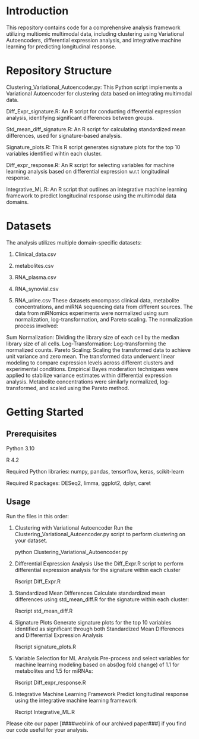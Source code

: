# Introduction

This repository contains code for a comprehensive analysis framework utilizing multiomic multimodal data, including clustering using Variational Autoencoders, differential expression analysis, and integrative machine learning for predicting longitudinal response.

# Repository Structure

Clustering_Variational_Autoencoder.py: This Python script implements a Variational Autoencoder for clustering data based on integrating multimodal data.

Diff_Expr_signature.R: An R script for conducting differential expression analysis, identifying significant differences between groups.

Std_mean_diff_signature.R: An R script for calculating standardized mean differences, used for signature-based analysis.

Signature_plots.R: This R script generates signature plots for the top 10 variables identified wihtin each cluster.

Diff_expr_response.R: An R script for selecting variables for machine learning analysis based on differential expression w.r.t longitudinal response.

Integrative_ML.R: An R script that outlines an integrative machine learning framework to predict longitudinal response using the multimodal data domains.

# Datasets

The analysis utilizes multiple domain-specific datasets:

1) Clinical_data.csv

2) metabolites.csv
3) RNA_plasma.csv
4) RNA_synovial.csv
5) RNA_urine.csv
These datasets encompass clinical data, metabolite concentrations, and miRNA sequencing data from different sources. The data from miRNomics experiments were normalized using sum normalization, log-transformation, and Pareto scaling. The normalization process involved:

Sum Normalization: Dividing the library size of each cell by the median library size of all cells.
Log-Transformation: Log-transforming the normalized counts.
Pareto Scaling: Scaling the transformed data to achieve unit variance and zero mean.
The transformed data underwent linear modeling to compare expression levels across different clusters and experimental conditions. Empirical Bayes moderation techniques were applied to stabilize variance estimates within differential expression analysis. Metabolite concentrations were similarly normalized, log-transformed, and scaled using the Pareto method.


# Getting Started

## Prerequisites
Python 3.10

R 4.2

Required Python libraries: numpy, pandas, tensorflow, keras, scikit-learn

Required R packages: DESeq2, limma, ggplot2, dplyr, caret

## Usage
Run the files in this order:

1) Clustering with Variational Autoencoder
Run the Clustering_Variational_Autoencoder.py script to perform clustering on your dataset.

    python Clustering_Variational_Autoencoder.py

2) Differential Expression Analysis
Use the Diff_Expr.R script to perform differential expression analysis for the signature within each cluster

    Rscript Diff_Expr.R

3) Standardized Mean Differences
Calculate standardized mean differences using std_mean_diff.R for the signature within each cluster:

    Rscript std_mean_diff.R

4) Signature Plots
Generate signature plots for the top 10 variables identified as significant through both Standardized Mean Differences and Differential Expression Analysis

    Rscript signature_plots.R

5) Variable Selection for ML Analysis
Pre-process and select variables for machine learning modeling based on abs(log fold change) of 1.1 for metabolites and 1.5 for miRNAs:

    Rscript Diff_expr_response.R

6) Integrative Machine Learning Framework
Predict longitudinal response using the integrative machine learning framework 

    Rscript Integrative_ML.R

Please cite our paper [####weblink of our archived paper###] if you find our code useful for your analysis.
